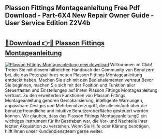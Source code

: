 ## Plasson Fittings Montageanleitung Free Pdf Download - Part-6X4 New Repair Owner Guide - User Service Edition Z2V4b

# <h2><a href="http://df7rr2a.blite.top/?on=Plasson+Fittings+Montageanleitung">🔗Download 👉🔴 Plasson Fittings Montageanleitung</a></h2>

[![Plasson Fittings Montageanleitung new download](https://i.imgur.com/lujVjoI.png)](http://df7rr2a.blite.top/?on=Plasson+Fittings+Montageanleitung)
Willkommen im Club! Treten Sie mit diesem hilfreichen Handbuch der Community von Benutzern bei, die das Potenzial ihres neuen Plasson Fittings Montageanleitung entdeckt haben. Machen Sie sich mit den Bedienelementen vertraut Bevor Sie beginnen, machen Sie sich mit der Position und Funktion aller Steuertasten und Einstellungen auf Ihrem Plasson Fittings Montageanleitung vertraut. Zu den erweiterten Funktionen von Plasson Fittings Montageanleitung gehören Geolokalisierung, intelligente Warnungen, anpassbare Designs und Mehrbenutzerzugriff, die alle einfach über die benutzerfreundliche und intuitive Benutzeroberfläche gesteuert werden können. Wir glauben, dass das Plasson Fittings MontageanleitungD ein wichtiges Instrument für Ihr Bestreben war, die Vor- und Nachteile Ihrer letzten Akquisition zu verstehen. Wenn Sie Hilfe oder Klärung benötigen, hilft Ihnen unser Kundendienstteam gerne weiter.
